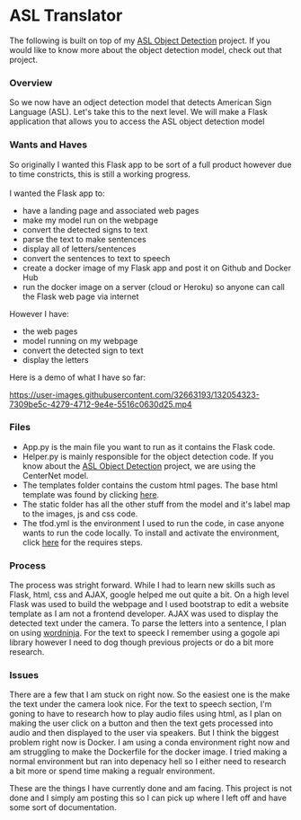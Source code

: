 # ASL Translator

The following is built on top of my [ASL Object Detection](https://github.com/JaideepPrasad/Data-Science/tree/main/Deep%20Learning/ASL%20Object%20Detection) project. If you would like to know more about the object detection model, check out that project.

### Overview

So we now have an odject detection model that detects American Sign Language (ASL). Let's take this to the next level. We will make a Flask application that allows you to access the ASL object detection model

### Wants and Haves

So originally I wanted this Flask app to be sort of a full product however due to time constricts, this is still a working progress.
<br>
<br>
I wanted the Flask app to:
- have a landing page and associated web pages
- make my model run on the webpage
- convert the detected signs to text
- parse the text to make sentences
- display all of letters/sentences
- convert the sentences to text to speech
- create a docker image of my Flask app and post it on Github and Docker Hub
- run the docker image on a server (cloud or Heroku) so anyone can call the Flask web page via internet

However I have:
- the web pages
- model running on my webpage
- convert the detected sign to text
- display the letters

Here is a demo of what I have so far:

https://user-images.githubusercontent.com/32663193/132054323-7309be5c-4279-4712-9e4e-5516c0630d25.mp4


### Files

- App.py is the main file you want to run as it contains the Flask code. <br>
- Helper.py is mainly responsible for the object detection code. If you know about the [ASL Object Detection](https://github.com/JaideepPrasad/Data-Science/tree/main/Deep%20Learning/ASL%20Object%20Detection) project, we are using the CenterNet model. <br>
- The templates folder contains the custom html pages. The base html template was found by clicking [here](https://startbootstrap.com/theme/grayscale). <br>
- The static folder has all the other stuff from the model and it's label map to the images, js and css code. <br>
- The tfod.yml is the environment I used to run the code, in case anyone wants to run the code locally. To install and activate the environment, click [here](https://conda.io/projects/conda/en/latest/user-guide/tasks/manage-environments.html#creating-an-environment-from-an-environment-yml-file) for the requires steps.

### Process

The process was stright forward. While I had to learn new skills such as Flask, html, css and AJAX, google helped me out quite a bit. On a high level Flask was used to build the webpage and I used bootstrap to edit a website template as I am not a frontend developer. AJAX was used to display the detected text under the camera. To parse the letters into a sentence, I plan on using [wordninja](https://github.com/keredson/wordninja). For the text to speeck I remember using a gogole api library however I need to dog though previous projects or do a bit more research.

### Issues

There are a few that I am stuck on right now. So the easiest one is the make the text under the camera look nice. For the text to speech section, I'm goning to have to research how to play audio files using html, as I plan on making the user click on a button and then the text gets processed into audio and then displayed to the user via speakers. But I think the biggest problem right now is Docker. I am using a conda environment right now and am struggling to make the Dockerfile for the docker image. I tried making a normal environment but ran into depenacy hell so I either need to research a bit more or spend time making a regualr environment.

These are the things I have currently done and am facing. This project is not done and I simply am posting this so I can pick up where I left off and have some sort of documentation.
